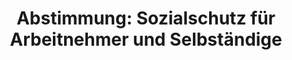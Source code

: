 ---
abstimmung:
  abstimmung: 5
  bundestagssitzung: 95
  legislaturperiode: 19
categories:
- Todo
data:
- title: Abstimmungsergebnis 20190411_5-data.pdf
  url: /res/2021-btw/abstimmungsergebnisse/20190411_5-data.pdf
- title: Abstimmungsergebnis 20190411_5_xls-data.xls
  url: /res/2021-btw/abstimmungsergebnisse/20190411_5_xls-data.xls
- title: Abstimmungsergebnis 20190411_5_xls-datacsv
  url: /res/2021-btw/abstimmungsergebnisse/csv/20190411_5_xls-datacsv
ergebnis:
  afd:
    enthaltung: 0
    gesamt: 91
    ja: 0
    nein: 71
    nichtabgegeben: 20
    ungueltig: 0
  bü90/gr:
    enthaltung: 0
    gesamt: 67
    ja: 61
    nein: 0
    nichtabgegeben: 6
    ungueltig: 0
  cdu/csu:
    enthaltung: 0
    gesamt: 246
    ja: 212
    nein: 0
    nichtabgegeben: 34
    ungueltig: 0
  die linke.:
    enthaltung: 0
    gesamt: 69
    ja: 57
    nein: 0
    nichtabgegeben: 12
    ungueltig: 0
  fdp:
    enthaltung: 0
    gesamt: 80
    ja: 0
    nein: 68
    nichtabgegeben: 12
    ungueltig: 0
  file: 20190411_5_xls-data.xls
  fraktionslos:
    enthaltung: 2
    gesamt: 4
    ja: 1
    nein: 0
    nichtabgegeben: 1
    ungueltig: 0
  spd:
    enthaltung: 0
    gesamt: 152
    ja: 125
    nein: 0
    nichtabgegeben: 27
    ungueltig: 0
layout: abstimmung
links:
- title: Link zu bundestag.de
  url: https://www.bundestag.de/parlament/plenum/abstimmung/abstimmung?id=596
preview: 'Deutscher Bundestag


  95. Sitzung des Deutschen Bundestages

  am Donnerstag, 11. April 2019


  Endgültiges Ergebnis der Namentlichen Abstimmung Nr. 5


  Gesetzentwurf der Bundesregierung

  Entwurf eines Gesetzes zum Vorschlag für eine Empfehlung des Rates zum Zugang zum

  Sozialschutz für Arbeitnehmer und Selbständige

  Drs. 19/8460 und 19/9292'
tags:
- Todo
title: 'Abstimmung: Sozialschutz für Arbeitnehmer und Selbständige'
---